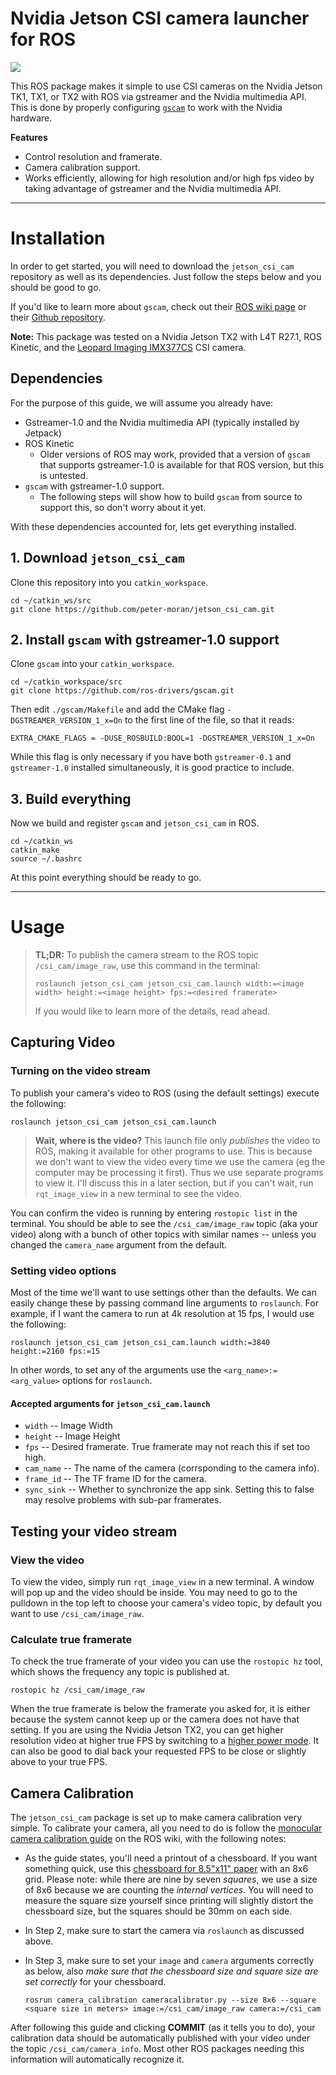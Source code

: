 # Nvidia Jetson CSI camera launcher for ROS

<p align="left"><a href="http://petermoran.org/csi-cameras-on-tx2/"><img src="https://img.shields.io/badge/CSI_Cameras_on_the_TX2_(The_Easy_Way)-Learn_more_at_my_blog-blue.svg?style=social"></a></p> 

This ROS package makes it simple to use CSI cameras on the Nvidia Jetson TK1, TX1, or TX2 with ROS via gstreamer and the Nvidia multimedia API. This is done by properly configuring [`gscam`](http://wiki.ros.org/gscam) to work with the Nvidia hardware.

**Features**

* Control resolution and framerate.
* Camera calibration support.
* Works efficiently, allowing for high resolution and/or high fps video by taking advantage of gstreamer and the Nvidia multimedia API.

---

# Installation

In order to get started, you will need to download the `jetson_csi_cam`  repository as well as its dependencies. Just follow the steps below and you should be good to go.

If you'd like to learn more about `gscam`, check out their [ROS wiki page](http://wiki.ros.org/gscam) or their [Github repository](https://github.com/ros-drivers/gscam).

**Note:** This package was tested on a Nvidia Jetson TX2 with L4T R27.1, ROS Kinetic, and the [Leopard Imaging IMX377CS](https://www.leopardimaging.com/LI-JETSON-KIT-IMX377CS-X.html) CSI camera.

## Dependencies

For the purpose of this guide, we will assume you already have:

* Gstreamer-1.0 and the Nvidia multimedia API (typically installed by Jetpack)
* ROS Kinetic
  * Older versions of ROS may work, provided that a version of  `gscam` that supports gstreamer-1.0 is available for that ROS version, but this is untested.
* `gscam` with gstreamer-1.0 support.
  * The following steps will show how to build `gscam` from source to support this, so don't worry about it yet.

With these dependencies accounted for, lets get everything installed.

## 1. Download `jetson_csi_cam`

Clone this repository into you `catkin_workspace`.

```
cd ~/catkin_ws/src
git clone https://github.com/peter-moran/jetson_csi_cam.git 
```

## 2. Install `gscam` with gstreamer-1.0 support

Clone `gscam` into your `catkin_workspace`.

```
cd ~/catkin_workspace/src
git clone https://github.com/ros-drivers/gscam.git
```

Then edit `./gscam/Makefile` and add the CMake flag `-DGSTREAMER_VERSION_1_x=On` to the first line of the file, so that it reads:

    EXTRA_CMAKE_FLAGS = -DUSE_ROSBUILD:BOOL=1 -DGSTREAMER_VERSION_1_x=On

While this flag is only necessary if you have both `gstreamer-0.1` and `gstreamer-1.0` installed simultaneously, it is good practice to include.

## 3. Build everything

Now we build and register `gscam` and `jetson_csi_cam` in ROS.

```
cd ~/catkin_ws
catkin_make
source ~/.bashrc
```

At this point everything should be ready to go.

---

# Usage

> **TL;DR:** To publish the camera stream to the ROS topic `/csi_cam/image_raw`, use this command in the terminal:
>
> ```
> roslaunch jetson_csi_cam jetson_csi_cam.launch width:=<image width> height:=<image height> fps:=<desired framerate>
> ```
> If you would like to learn more of the details, read ahead.

## Capturing Video

### Turning on the video stream

To publish your camera's video to ROS (using the default settings) execute the following:

```
roslaunch jetson_csi_cam jetson_csi_cam.launch
```

> **Wait, where is the video?** This launch file only *publishes* the video to ROS, making it available for other programs to use. This is because we don't want to view the video every time we use the camera (eg the computer may be processing it first). Thus we use separate programs to view it. I'll discuss this in a later section, but if you can't wait, run `rqt_image_view` in a new terminal to see the video.

You can confirm the video is running by entering `rostopic list` in the terminal. You should be able to see the  `/csi_cam/image_raw` topic (aka your video) along with a bunch of other topics with similar names -- unless you changed the `camera_name` argument from the default.

### Setting video options

Most of the time we'll want to use settings other than the defaults. We can easily change these by passing command line arguments to `roslaunch`. For example, if I want the camera to run at 4k resolution at 15 fps, I would use the following:

```
roslaunch jetson_csi_cam jetson_csi_cam.launch width:=3840 height:=2160 fps:=15
```

In other words, to set any of the arguments use the `<arg_name>:=<arg_value>` options for `roslaunch`.

#### Accepted arguments for `jetson_csi_cam.launch`

* `width` -- Image Width
* `height` -- Image Height
* `fps` -- Desired framerate. True framerate may not reach this if set too high.
* `cam_name` -- The name of the camera (corrsponding to the camera info).
* `frame_id` -- The TF frame ID for the camera.
* `sync_sink` -- Whether to synchronize the app sink. Setting this to false may resolve problems with sub-par framerates.

## Testing your video stream

### View the video

To view the video, simply run `rqt_image_view` in a new terminal. A window will pop up and the video should be inside. You may need to go to the pulldown in the top left to choose your camera's video topic, by default you want to use  `/csi_cam/image_raw`.

### Calculate true framerate

To check the true framerate of your video you can use the `rostopic hz` tool, which shows the frequency any topic is published at.

```
rostopic hz /csi_cam/image_raw
```

When the true framerate is below the framerate you asked for, it is either because the system cannot keep up or the camera does not have that setting. If you are using the Nvidia Jetson TX2, you can get higher resolution video at higher true FPS by switching to a [higher power mode](http://www.jetsonhacks.com/2017/03/25/nvpmodel-nvidia-jetson-tx2-development-kit/). It can also be good to dial back your requested FPS to be close or slightly above to your true FPS.

## Camera Calibration

The `jetson_csi_cam` package is set up to make camera calibration very simple. To calibrate your camera, all you need to do is follow the [monocular camera calibration guide](http://wiki.ros.org/camera_calibration/Tutorials/MonocularCalibration) on the ROS wiki, with the following notes:

* As the guide states, you'll need a printout of a chessboard. If you want something quick, use this [chessboard for 8.5"x11" paper](http://www.vision.caltech.edu/bouguetj/calib_doc/htmls/pattern.pdf) with an 8x6 grid. Please note: while there are nine by seven *squares*, we use a size of 8x6 because we are counting the *internal vertices*. You will need to measure the square size yourself since printing will slightly distort the chessboard size, but the squares should be 30mm on each side.

* In Step 2, make sure to start the camera via `roslaunch` as discussed above.

* In Step 3, make sure to set your `image` and `camera` arguments correctly as below, also *make sure that the chessboard size and square size are set correctly* for your chessboard.

  ```
  rosrun camera_calibration cameracalibrator.py --size 8x6 --square <square size in meters> image:=/csi_cam/image_raw camera:=/csi_cam
  ```

After following this guide and clicking **COMMIT** (as it tells you to do), your calibration data should be automatically published with your video under the topic `/csi_cam/camera_info`. Most other ROS packages needing this information will automatically recognize it.
